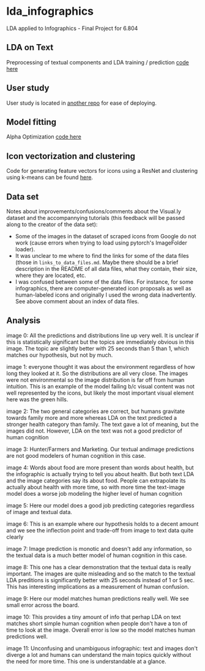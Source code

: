 # lda_infographics
LDA applied to Infographics - Final Project for 6.804

## LDA on Text
Preprocessing of textual components and LDA training / prediction [code here](https://github.com/meiaalsup/lda_infographics/blob/master/lda_text.ipynb)

## User study 
User study is located in [another repo](https://github.com/a-newman/cocosci-study) for ease of deploying.

## Model fitting
Alpha Optimization [code here](https://github.com/meiaalsup/lda_infographics/blob/master/calculate_optimal_alpha.py)

## Icon vectorization and clustering
Code for generating feature vectors for icons using a ResNet and clustering using k-means can be found [here](https://github.mit.edu/apnewman/icon-fine-tune/).

## Data set
Notes about improvements/confusions/comments about the Visual.ly dataset and the accompannying tutorials (this feedback will be passed along to the creator of the data set): 
- Some of the images in the dataset of scraped icons from Google do not work (cause errors when trying to load using pytorch's ImageFolder loader).  
- It was unclear to me where to find the links for some of the data files (those in `links_to_data_files.md`. Maybe there should be a brief description in the README of all data files, what they contain, their size, where they are located, etc. 
- I was confused between some of the data files. For instance, for some infographics, there are computer-generated icon proposals as well as human-labeled icons and originally I used the wrong data inadvertently. See above comment about an index of data files.

## Analysis
image 0: All the predictions and distributions line up very well. It is unclear if this is
statistically significant but the topics are immediately obvious in this image. The topic are
slightly better with 25 seconds than 5 than 1, which matches our hypothesis, but not by much.

image 1: everyone thought it was about the environment regardless of how long they looked at it. So
the distributions are all very close. The images were not environmental so the image distribution is
far off from human intuition. This is an example of the model failing b/c visual content was not
well represented by the icons, but likely the most important visual element here was the green
hills.

image 2: The two general categories are correct, but humans gravitate towards family more and more
whereas LDA on the text predicted a stronger health category than family. The text gave a lot of
meaning, but the images did not. However, LDA on the text was not a good predictor of human
cognition

image 3:  Hunter/Farmers and Marketing. Our textual andimage predictions are not good modelers of
human cognition in this case.

image 4: Words about food are more present than words about health, but the infographic is actually
trying to tell you about health. But both text LDA and the image categories say its about food.
People can extrapolate its actually about health with more time, so with more time the text-image
model does a worse job modeling the higher level of human cognition

image 5: Here our model does a good job predicting categories regardless of image and textual data.

image 6: This is an example where our hypothesis holds to a decent amount and we see the inflection
point and trade-off from image to text data quite clearly

image 7: Image prediction is monotic and doesn't add any information, so the textual data is a much
better model of human cognition in this case.

image 8: This one has a clear demonstration that the textual data is really important. The images
are quite misleading and so the match to the textual LDA preditions is significantly better with 25
seconds instead of 1 or 5 sec. This has interesting implications as a measurement of human
confusion.

image 9: Here our model matches human predictions really well. We see small error across the board.

image 10: This provides a tiny amount of info that perhap LDA on text matches short simple human
cognition when people don't have a ton of time to look at the image. Overall error is low so the
model matches human predictions well.

image 11: Unconfusing and unambiguous infographic: text and images don't diverge a lot and humans
can understand the main topics quickly without the need for more time. This one is understandable at a glance.
